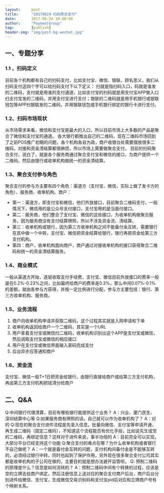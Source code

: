 ```yaml
---                                               
layout:     post                  
title:      "20170624-扫码聚合支付"                                                 
date:       2017-06-24 19:00:00                                                 
author:     "PaymentGroup"            
tag:		[publish]      
header-img: "img/post-bg-wechat.jpg"           
---          
```

  
## 一、专题分享

### 1.1 、扫码定义
目前各个机构都有自己的扫码支付，比如支付宝、微信、银联，顾名思义，我们从扫码支付这四个字可以给扫码支付下以下定义：
扫就是指扫码入口，码就是谁发的二维码，支付就是用谁的支付通道，比如支付宝的扫码就是用支付宝APP做入口扫支付宝发的二维码，并用支付宝进行支付；银联的二维码就是用手机银行或银联钱包等APP扫银联发的二维码，并用银联钱包或手机银行绑定的银行卡进行支付。

### 1.2、扫码市场现状
从市场需求来看，微信和支付宝是最大的入口，所以目前市场上大多数的产品是聚合了微信和支付宝的通道。
各大银行都推出自己的二维码，现在二维码市场回到了之前POS推广初期的问题，各个机构各自为政，商户收银台处需要摆放很多二维码，对接和资金清结算都很麻烦，所以市场上需要做聚合支付。
目前的扫码聚合支付，说白了，就是各个服务商通过聚合支付宝和微信的接口，为商户提供一个二维码，然后由银行或收单机构做统一的资金清结算。

### 1.3、聚合支付参与角色
聚合支付的参与方主要有四个角色：渠道方（支付宝、微信，实际上做了发卡方的角色）、服务商、收单机构、商户：
- 第一：渠道方，即支付宝和微信，他们外放接口，目前聚合二维码支付，一般情况下，微信用的是公众号支付接口，支付宝用的是当面付接口。
- 第二：服务商，他们整合了支付宝、微信的这些接口，为收单机构做聚合服务，因为服务商没有支付结算牌照，所以不涉及资金流、清结算。
- 第三：收单机构或银行，因为第三方收单机构之间不能备付金互转，需要银行在其中做一个中转，支付宝、微信把资金结算给银行，银行再把资金给第三方支付机构。
- 第四：商户，收单机构面向商户，商户通过对接收单机构的接口获得聚合二维码和统一的资金清结算服务。

### 1.4、商业模式
一般从渠道方开始，逐层收取支付手续费，支付宝、微信目前外放接口的费率一般是在0.2%-0.23%之间，比如最终给商户的费率是0.3%，那么中间0.07%-0.1%的差额，就由各参与方获得，并按一定比例进行分配，参与方主要包括：银行、第三方收单机构、服务商。

### 1.5、业务流程
1. 商户向收单机构申请并获取二维码，这个过程其实就是入网申请和下单
2. 收单机构返回给商户一个二维码，其实是一个URL
3. 用户拿着支付宝或微信扫二维码，收单机构识别出这个APP是支付宝或微信，然后调取支付宝或微信的相应接口
4. 用户在支付宝或微信界面输入密码完成支付
5. 后台异步应答通知商户

### 1.6、资金流
支付宝、微信一般T+1日把资金给银行，由银行直接给商户或给第三方支付机构，再由第三方支付机构把钱清分给商户

## 二、Q&A

Q:中间银行代理清算，目前有哪些银行能提供这个业务？
A：兴业、厦门民生、深圳结算中心等
Q:如果服务商有牌照的话，自己就可以作为收单机构了？
A：对的
Q:现在的聚合支付进件流程是先录入信息，批量向微信、支付宝等申请开通，再生成二维码（固定二维码），不知道这个流程能否有优化手段，比如说先生成空的二维码，再绑定信息？这样对于进件来说，事半功倍的
A：目前完全可以实现，大部分平台已经支持这个功能
Q:聚合支付的难点在哪？为什么收单机构或者银行不自己做呢？
A：一个就是备付金互转的问题，支付机构间备付金是不能够互转的，必须经过银行中转，同时也起到了保护作用，另外现在很多聚合支付公司其实都是收单机构的子公司在做的，主要目的就是想办法避开监管呗。
Q: 预制二维码的原理是什么？信息是如何流转的？
A：预制二维码中间有个转换的过程，应该是空的立牌去给商户绑定，然后注册信息上送对应的聚合支付商户后台，商户后台分别进件给微信、支付宝，生成微信交易识别码和支付宝pid后对应和立牌商户号有个映射关系。



